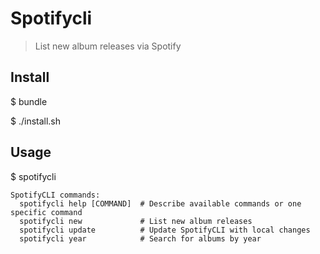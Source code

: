 # Spotifycli

> List new album releases via Spotify

## Install

$ bundle

$ ./install.sh

## Usage

$ spotifycli

```
SpotifyCLI commands:
  spotifycli help [COMMAND]  # Describe available commands or one specific command
  spotifycli new             # List new album releases
  spotifycli update          # Update SpotifyCLI with local changes
  spotifycli year            # Search for albums by year
```
